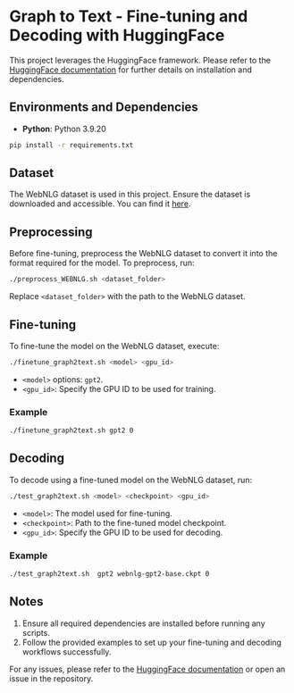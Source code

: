 
# Graph to Text - Fine-tuning and Decoding with HuggingFace

This project leverages the HuggingFace framework. Please refer to the [HuggingFace documentation](https://huggingface.co) for further details on installation and dependencies.

## Environments and Dependencies
- **Python**: Python 3.9.20

```bash
pip install -r requirements.txt
```


## Dataset
The WebNLG dataset is used in this project. Ensure the dataset is downloaded and accessible. You can find it [here](https://synalp.gitlabpages.inria.fr/webnlg-challenge/challenge_2017/).


## Preprocessing
Before fine-tuning, preprocess the WebNLG dataset to convert it into the format required for the model. To preprocess, run:

```bash
./preprocess_WEBNLG.sh <dataset_folder>
```

Replace `<dataset_folder>` with the path to the WebNLG dataset.

## Fine-tuning
To fine-tune the model on the WebNLG dataset, execute:

```bash
./finetune_graph2text.sh <model> <gpu_id>
```

- `<model>` options: `gpt2`.
- `<gpu_id>`: Specify the GPU ID to be used for training.

### Example
```bash
./finetune_graph2text.sh gpt2 0
```

## Decoding
To decode using a fine-tuned model on the WebNLG dataset, run:

```bash
./test_graph2text.sh <model> <checkpoint> <gpu_id>
```

- `<model>`: The model used for fine-tuning.
- `<checkpoint>`: Path to the fine-tuned model checkpoint.
- `<gpu_id>`: Specify the GPU ID to be used for decoding.

### Example
```bash
./test_graph2text.sh  gpt2 webnlg-gpt2-base.ckpt 0
```

## Notes
1. Ensure all required dependencies are installed before running any scripts.
2. Follow the provided examples to set up your fine-tuning and decoding workflows successfully.

For any issues, please refer to the [HuggingFace documentation](https://huggingface.co) or open an issue in the repository.
